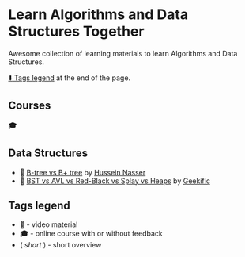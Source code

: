 # Learn Algorithms and Data Structures Together

Awesome collection of learning materials to learn Algorithms and Data Structures.

[:arrow_down: Tags legend](#tags-legend) at the end of the page.

<!-- - __:movie_camera:__ []() by []() -->

## Courses

__:mortar_board:__

## Data Structures

- __:movie_camera:__ [B-tree vs B+ tree](https://www.youtube.com/watch?v=UzHl2VzyZS4) by [Hussein Nasser](https://www.youtube.com/c/HusseinNasser-software-engineering/videos)
- __:movie_camera:__ [BST vs AVL vs Red-Black vs Splay vs Heaps](https://www.youtube.com/watch?v=hmSFuM2Tglw) by [ Geekific ](https://www.youtube.com/c/Geekific/videos)

## Tags legend

- __:movie_camera:__ - video material
- __:mortar_board:__ - online course with or without feedback
- ( _short_ ) - short overview

